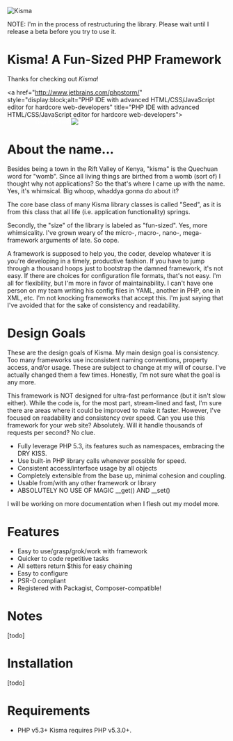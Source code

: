 ![Kisma](https://github.com/lucifurious/kisma/raw/master/assets/kisma-logo-64x64.png)

NOTE: I'm in the process of restructuring the library. Please wait until I release a beta before you try to use it.

Kisma! A Fun-Sized PHP Framework
==================================
Thanks for checking out *Kisma*!

<a href="http://www.jetbrains.com/phpstorm/" style="display:block;alt="PHP IDE with advanced HTML/CSS/JavaScript editor for hardcore web-developers" title="PHP IDE with advanced HTML/CSS/JavaScript editor for hardcore web-developers">
<span style="margin: 3px 0 0 65px;padding: 0;float: left;font-size: 12px;cursor:pointer;  background-image:none;border:0;color: #fff; font-family: trebuchet ms,arial,sans-serif;font-weight: normal;text-align:left;">Developed with</span><br/>
![](http://www.jetbrains.com/phpstorm/documentation/phpstorm_banners/phpstorm1/phpstorm468x60_violet.gif)
</a>

About the name...
=================
Besides being a town in the Rift Valley of Kenya, "kisma" is the Quechuan word for "womb". Since all living things are birthed from a womb (sort of) I thought why not applications? So the that's where I came up with the name. Yes, it's whimsical. Big whoop, whaddya gonna do about it?

The core base class of many Kisma library classes is called "Seed", as it is from this class that all life (i.e. application functionality) springs.

Secondly, the "size" of the library is labeled as "fun-sized". Yes, more whimsicality. I've grown weary of the micro-, macro-, nano-, mega- framework arguments of late. So cope.

A framework is supposed to help you, the coder, develop whatever it is you're developing in a timely, productive fashion. If you have to jump through a thousand hoops just to bootstrap the damned framework, it's not easy.  If there are choices for configuration file formats, that's not easy. I'm all for flexibility, but I'm more in favor of maintainability. I can't have one person on my team writing his config files in YAML, another in PHP, one in XML, etc. I'm not knocking frameworks that accept this. I'm just saying that I've avoided that for the sake of consistency and readability.

Design Goals
============

These are the design goals of Kisma. My main design goal is consistency. Too many frameworks use inconsistent naming conventions, property access, and/or usage. These are subject to change at my will of course. I've actually changed them a few times. Honestly, I'm not sure what the goal is any more.

This framework is NOT designed for ultra-fast performance (but it isn't slow either). While the code is, for the most part, stream-lined and fast, I'm sure there are areas where it could be improved to make it faster. However, I've focused on readability and consistency over speed. Can you use this framework for your web site? Absolutely. Will it handle thousands of requests per second? No clue.

* Fully leverage PHP 5.3, its features such as namespaces, embracing the DRY KISS.
* Use built-in PHP library calls whenever possible for speed.
* Consistent access/interface usage by all objects
* Completely extensible from the base up, minimal cohesion and coupling.
* Usable from/with any other framework or library
* ABSOLUTELY NO USE OF MAGIC __get() AND __set()

I will be working on more documentation when I flesh out my model more.

Features
========

* Easy to use/grasp/grok/work with framework
* Quicker to code repetitive tasks
* All setters return $this for easy chaining
* Easy to configure
* PSR-0 compliant
* Registered with Packagist, Composer-compatible!

Notes
=====
[todo]

Installation
============
[todo]

Requirements
============
* PHP v5.3+
 Kisma requires PHP v5.3.0+.
